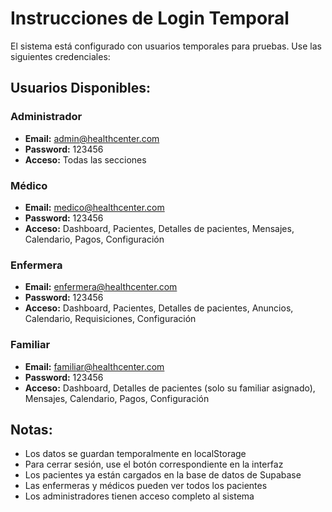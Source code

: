 # Instrucciones de Login Temporal

El sistema está configurado con usuarios temporales para pruebas. Use las siguientes credenciales:

## Usuarios Disponibles:

### Administrador
- **Email:** admin@healthcenter.com
- **Password:** 123456
- **Acceso:** Todas las secciones

### Médico
- **Email:** medico@healthcenter.com
- **Password:** 123456
- **Acceso:** Dashboard, Pacientes, Detalles de pacientes, Mensajes, Calendario, Pagos, Configuración

### Enfermera
- **Email:** enfermera@healthcenter.com
- **Password:** 123456
- **Acceso:** Dashboard, Pacientes, Detalles de pacientes, Anuncios, Calendario, Requisiciones, Configuración

### Familiar
- **Email:** familiar@healthcenter.com
- **Password:** 123456
- **Acceso:** Dashboard, Detalles de pacientes (solo su familiar asignado), Mensajes, Calendario, Pagos, Configuración

## Notas:
- Los datos se guardan temporalmente en localStorage
- Para cerrar sesión, use el botón correspondiente en la interfaz
- Los pacientes ya están cargados en la base de datos de Supabase
- Las enfermeras y médicos pueden ver todos los pacientes
- Los administradores tienen acceso completo al sistema